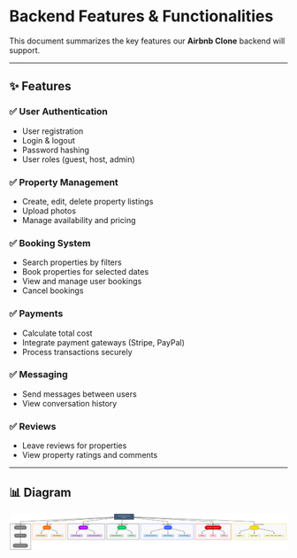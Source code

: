 # Backend Features & Functionalities

This document summarizes the key features our **Airbnb Clone** backend will support.

---

## ✨ Features

### ✅ User Authentication
- User registration
- Login & logout
- Password hashing
- User roles (guest, host, admin)

### ✅ Property Management
- Create, edit, delete property listings
- Upload photos
- Manage availability and pricing

### ✅ Booking System
- Search properties by filters
- Book properties for selected dates
- View and manage user bookings
- Cancel bookings

### ✅ Payments
- Calculate total cost
- Integrate payment gateways (Stripe, PayPal)
- Process transactions securely

### ✅ Messaging
- Send messages between users
- View conversation history

### ✅ Reviews
- Leave reviews for properties
- View property ratings and comments

---

## 📊 Diagram

![Features and Functionalities](features-and-functionalities.png)
